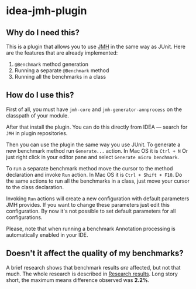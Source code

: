 # idea-jmh-plugin

## Why do I need this?

This is a plugin that allows you to use [JMH](http://openjdk.java.net/projects/code-tools/jmh/) in the same way as
JUnit. Here are the features that are already implemented:

1. ```@Benchmark``` method generation
2. Running a separate ```@Benchmark``` method
3. Running all the benchmarks in a class

## How do I use this?

First of all, you must have ```jmh-core``` and ```jmh-generator-annprocess``` on the classpath of your module.

After that install the plugin. You can do this directly from IDEA — search for `JMH` in plugin repositories.

Then you can use the plugin the same way you use JUnit. To generate a new benchmark method run ```Generate...``` action. In Mac OS it is ```Ctrl + N```
Or just right click in your editor pane and select ```Generate micro benchmark```.

To run a separate benchmark method move the cursor to the method declaration and invoke ```Run``` action.
In Mac OS it is ```Ctrl + Shift + F10```.
Do the same actions to run all the benchmarks in a class, just move your cursor to the class declaration.

Invoking `Run` actions will create a new configuration with default parameters JMH provides. If you want to change these parameters just
edit this configuration. By now it's not possible to set default parameters for all configurations.

Please, note that when running a benchmark Annotation processing is automatically enabled in your IDE.

## Doesn't it affect the quality of my benchmarks?

A brief research shows that benchmark results *are* affected, but not that much. The whole research is described in
[Research results](https://github.com/artyushov/idea-jmh-plugin/blob/master/research/results.md). Long story short, the maximum means difference observed was **2.2%**.
